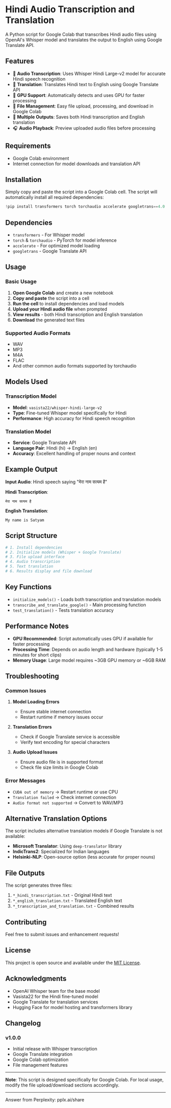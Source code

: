 # Hindi Audio Transcription and Translation

A Python script for Google Colab that transcribes Hindi audio files using OpenAI's Whisper model and translates the output to English using Google Translate API.

## Features

- 🎵 **Audio Transcription**: Uses Whisper Hindi Large-v2 model for accurate Hindi speech recognition
- 🔄 **Translation**: Translates Hindi text to English using Google Translate API
- 🚀 **GPU Support**: Automatically detects and uses GPU for faster processing
- 📁 **File Management**: Easy file upload, processing, and download in Google Colab
- 💾 **Multiple Outputs**: Saves both Hindi transcription and English translation
- 🎧 **Audio Playback**: Preview uploaded audio files before processing

## Requirements

- Google Colab environment
- Internet connection for model downloads and translation API

## Installation

Simply copy and paste the script into a Google Colab cell. The script will automatically install all required dependencies:

```python
!pip install transformers torch torchaudio accelerate googletrans==4.0.0rc1
```

## Dependencies

- `transformers` - For Whisper model
- `torch` & `torchaudio` - PyTorch for model inference
- `accelerate` - For optimized model loading
- `googletrans` - Google Translate API

## Usage

### Basic Usage

1. **Open Google Colab** and create a new notebook
2. **Copy and paste** the script into a cell
3. **Run the cell** to install dependencies and load models
4. **Upload your Hindi audio file** when prompted
5. **View results** - both Hindi transcription and English translation
6. **Download** the generated text files

### Supported Audio Formats

- WAV
- MP3
- M4A
- FLAC
- And other common audio formats supported by torchaudio

## Models Used

### Transcription Model
- **Model**: `vasista22/whisper-hindi-large-v2`
- **Type**: Fine-tuned Whisper model specifically for Hindi
- **Performance**: High accuracy for Hindi speech recognition

### Translation Model
- **Service**: Google Translate API
- **Language Pair**: Hindi (hi) → English (en)
- **Accuracy**: Excellent handling of proper nouns and context

## Example Output

**Input Audio**: Hindi speech saying "मेरा नाम सत्यम है"

**Hindi Transcription**: 
```
मेरा नाम सत्यम है
```

**English Translation**: 
```
My name is Satyam
```

## Script Structure

```python
# 1. Install dependencies
# 2. Initialize models (Whisper + Google Translate)
# 3. File upload interface
# 4. Audio transcription
# 5. Text translation
# 6. Results display and file download
```

## Key Functions

- `initialize_models()` - Loads both transcription and translation models
- `transcribe_and_translate_google()` - Main processing function
- `test_translation()` - Tests translation accuracy

## Performance Notes

- **GPU Recommended**: Script automatically uses GPU if available for faster processing
- **Processing Time**: Depends on audio length and hardware (typically 1-5 minutes for short clips)
- **Memory Usage**: Large model requires ~3GB GPU memory or ~6GB RAM

## Troubleshooting

### Common Issues

1. **Model Loading Errors**
   - Ensure stable internet connection
   - Restart runtime if memory issues occur

2. **Translation Errors**
   - Check if Google Translate service is accessible
   - Verify text encoding for special characters

3. **Audio Upload Issues**
   - Ensure audio file is in supported format
   - Check file size limits in Google Colab

### Error Messages

- `CUDA out of memory` → Restart runtime or use CPU
- `Translation failed` → Check internet connection
- `Audio format not supported` → Convert to WAV/MP3

## Alternative Translation Options

The script includes alternative translation models if Google Translate is not available:

- **Microsoft Translator**: Using `deep-translator` library
- **IndicTrans2**: Specialized for Indian languages
- **Helsinki-NLP**: Open-source option (less accurate for proper nouns)

## File Outputs

The script generates three files:
1. `*_hindi_transcription.txt` - Original Hindi text
2. `*_english_translation.txt` - Translated English text  
3. `*_transcription_and_translation.txt` - Combined results

## Contributing

Feel free to submit issues and enhancement requests!

## License

This project is open source and available under the [MIT License](LICENSE).

## Acknowledgments

- OpenAI Whisper team for the base model
- Vasista22 for the Hindi fine-tuned model
- Google Translate for translation services
- Hugging Face for model hosting and transformers library

## Changelog

### v1.0.0
- Initial release with Whisper transcription
- Google Translate integration
- Google Colab optimization
- File management features

---

**Note**: This script is designed specifically for Google Colab. For local usage, modify the file upload/download sections accordingly.

---
Answer from Perplexity: pplx.ai/share
